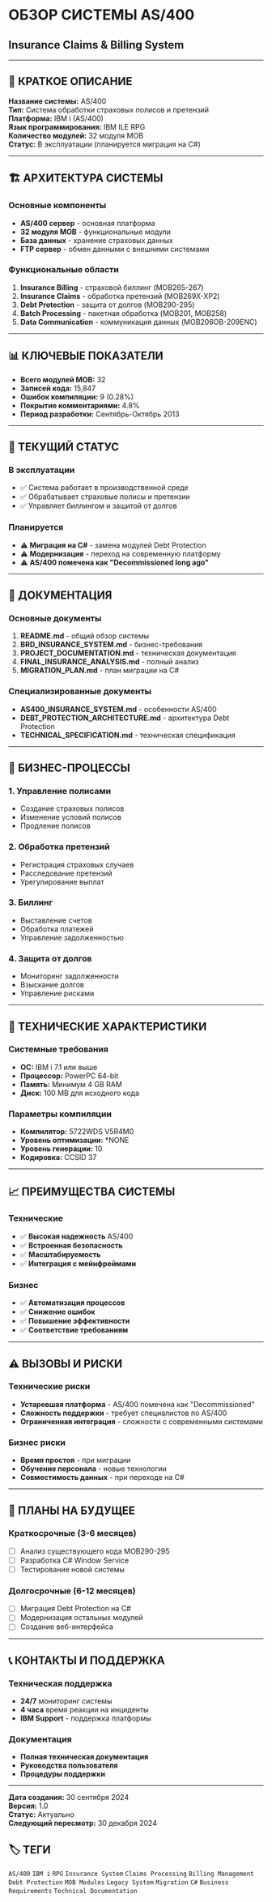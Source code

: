 # ОБЗОР СИСТЕМЫ AS/400
## Insurance Claims & Billing System

---

## 🎯 КРАТКОЕ ОПИСАНИЕ

**Название системы:** AS/400  
**Тип:** Система обработки страховых полисов и претензий  
**Платформа:** IBM i (AS/400)  
**Язык программирования:** IBM ILE RPG  
**Количество модулей:** 32 модуля MOB  
**Статус:** В эксплуатации (планируется миграция на C#)  

---

## 🏗️ АРХИТЕКТУРА СИСТЕМЫ

### Основные компоненты
- **AS/400 сервер** - основная платформа
- **32 модуля MOB** - функциональные модули
- **База данных** - хранение страховых данных
- **FTP сервер** - обмен данными с внешними системами

### Функциональные области
1. **Insurance Billing** - страховой биллинг (MOB265-267)
2. **Insurance Claims** - обработка претензий (MOB269X-XP2)
3. **Debt Protection** - защита от долгов (MOB290-295)
4. **Batch Processing** - пакетная обработка (MOB201, MOB258)
5. **Data Communication** - коммуникация данных (MOB206OB-209ENC)

---

## 📊 КЛЮЧЕВЫЕ ПОКАЗАТЕЛИ

- **Всего модулей MOB:** 32
- **Записей кода:** 15,847
- **Ошибок компиляции:** 9 (0.28%)
- **Покрытие комментариями:** 4.8%
- **Период разработки:** Сентябрь-Октябрь 2013

---

## 🔄 ТЕКУЩИЙ СТАТУС

### В эксплуатации
- ✅ Система работает в производственной среде
- ✅ Обрабатывает страховые полисы и претензии
- ✅ Управляет биллингом и защитой от долгов

### Планируется
- ⚠️ **Миграция на C#** - замена модулей Debt Protection
- ⚠️ **Модернизация** - переход на современную платформу
- ⚠️ **AS/400 помечена как "Decommissioned long ago"**

---

## 📁 ДОКУМЕНТАЦИЯ

### Основные документы
1. **README.md** - общий обзор системы
2. **BRD_INSURANCE_SYSTEM.md** - бизнес-требования
3. **PROJECT_DOCUMENTATION.md** - техническая документация
4. **FINAL_INSURANCE_ANALYSIS.md** - полный анализ
5. **MIGRATION_PLAN.md** - план миграции на C#

### Специализированные документы
- **AS400_INSURANCE_SYSTEM.md** - особенности AS/400
- **DEBT_PROTECTION_ARCHITECTURE.md** - архитектура Debt Protection
- **TECHNICAL_SPECIFICATION.md** - техническая спецификация

---

## 🎯 БИЗНЕС-ПРОЦЕССЫ

### 1. Управление полисами
- Создание страховых полисов
- Изменение условий полисов
- Продление полисов

### 2. Обработка претензий
- Регистрация страховых случаев
- Расследование претензий
- Урегулирование выплат

### 3. Биллинг
- Выставление счетов
- Обработка платежей
- Управление задолженностью

### 4. Защита от долгов
- Мониторинг задолженности
- Взыскание долгов
- Управление рисками

---

## 🔧 ТЕХНИЧЕСКИЕ ХАРАКТЕРИСТИКИ

### Системные требования
- **ОС:** IBM i 7.1 или выше
- **Процессор:** PowerPC 64-bit
- **Память:** Минимум 4 GB RAM
- **Диск:** 100 MB для исходного кода

### Параметры компиляции
- **Компилятор:** 5722WDS V5R4M0
- **Уровень оптимизации:** *NONE
- **Уровень генерации:** 10
- **Кодировка:** CCSID 37

---

## 📈 ПРЕИМУЩЕСТВА СИСТЕМЫ

### Технические
- ✅ **Высокая надежность** AS/400
- ✅ **Встроенная безопасность**
- ✅ **Масштабируемость**
- ✅ **Интеграция с мейнфреймами**

### Бизнес
- ✅ **Автоматизация процессов**
- ✅ **Снижение ошибок**
- ✅ **Повышение эффективности**
- ✅ **Соответствие требованиям**

---

## ⚠️ ВЫЗОВЫ И РИСКИ

### Технические риски
- **Устаревшая платформа** - AS/400 помечена как "Decommissioned"
- **Сложность поддержки** - требует специалистов по AS/400
- **Ограниченная интеграция** - сложности с современными системами

### Бизнес риски
- **Время простоя** - при миграции
- **Обучение персонала** - новые технологии
- **Совместимость данных** - при переходе на C#

---

## 🚀 ПЛАНЫ НА БУДУЩЕЕ

### Краткосрочные (3-6 месяцев)
- [ ] Анализ существующего кода MOB290-295
- [ ] Разработка C# Window Service
- [ ] Тестирование новой системы

### Долгосрочные (6-12 месяцев)
- [ ] Миграция Debt Protection на C#
- [ ] Модернизация остальных модулей
- [ ] Создание веб-интерфейса

---

## 📞 КОНТАКТЫ И ПОДДЕРЖКА

### Техническая поддержка
- **24/7** мониторинг системы
- **4 часа** время реакции на инциденты
- **IBM Support** - поддержка платформы

### Документация
- **Полная техническая документация**
- **Руководства пользователя**
- **Процедуры поддержки**

---

**Дата создания:** 30 сентября 2024  
**Версия:** 1.0  
**Статус:** Актуально  
**Следующий пересмотр:** 30 декабря 2024

## 🏷️ ТЕГИ

`AS/400` `IBM i` `RPG` `Insurance System` `Claims Processing` `Billing Management` `Debt Protection` `MOB Modules` `Legacy System` `Migration` `C#` `Business Requirements` `Technical Documentation`
